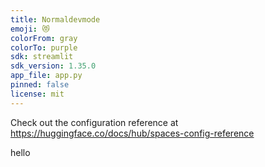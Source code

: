 ```yaml
---
title: Normaldevmode
emoji: 😻
colorFrom: gray
colorTo: purple
sdk: streamlit
sdk_version: 1.35.0
app_file: app.py
pinned: false
license: mit
---
```


Check out the configuration reference at https://huggingface.co/docs/hub/spaces-config-reference

hello